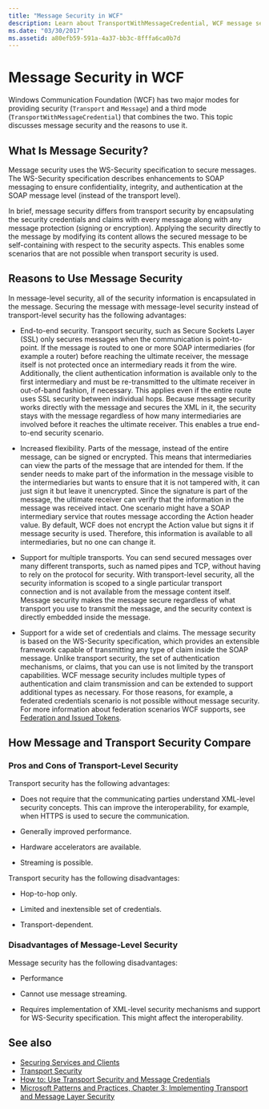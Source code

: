 ```yaml
---
title: "Message Security in WCF"
description: Learn about TransportWithMessageCredential, WCF message security that uses a combination of transport and message security modes.
ms.date: "03/30/2017"
ms.assetid: a80efb59-591a-4a37-bb3c-8fffa6ca0b7d
---
```


# Message Security in WCF

Windows Communication Foundation (WCF) has two major modes for providing security (`Transport` and `Message`) and a third mode (`TransportWithMessageCredential`) that combines the two. This topic discusses message security and the reasons to use it.

## What Is Message Security?

Message security uses the WS-Security specification to secure messages. The WS-Security specification describes enhancements to SOAP messaging to ensure confidentiality, integrity, and authentication at the SOAP message level (instead of the transport level).

In brief, message security differs from transport security by encapsulating the security credentials and claims with every message along with any message protection (signing or encryption). Applying the security directly to the message by modifying its content allows the secured message to be self-containing with respect to the security aspects. This enables some scenarios that are not possible when transport security is used.

## Reasons to Use Message Security

In message-level security, all of the security information is encapsulated in the message. Securing the message with message-level security instead of transport-level security has the following advantages:

- End-to-end security. Transport security, such as Secure Sockets Layer (SSL) only secures messages when the communication is point-to-point. If the message is routed to one or more SOAP intermediaries (for example a router) before reaching the ultimate receiver, the message itself is not protected once an intermediary reads it from the wire. Additionally, the client authentication information is available only to the first intermediary and must be re-transmitted to the ultimate receiver in out-of-band fashion, if necessary. This applies even if the entire route uses SSL security between individual hops. Because message security works directly with the message and secures the XML in it, the security stays with the message regardless of how many intermediaries are involved before it reaches the ultimate receiver. This enables a true end-to-end security scenario.

- Increased flexibility. Parts of the message, instead of the entire message, can be signed or encrypted. This means that intermediaries can view the parts of the message that are intended for them. If the sender needs to make part of the information in the message visible to the intermediaries but wants to ensure that it is not tampered with, it can just sign it but leave it unencrypted. Since the signature is part of the message, the ultimate receiver can verify that the information in the message was received intact. One scenario might have a SOAP intermediary service that routes message according the Action header value. By default, WCF does not encrypt the Action value but signs it if message security is used. Therefore, this information is available to all intermediaries, but no one can change it.

- Support for multiple transports. You can send secured messages over many different transports, such as named pipes and TCP, without having to rely on the protocol for security. With transport-level security, all the security information is scoped to a single particular transport connection and is not available from the message content itself. Message security makes the message secure regardless of what transport you use to transmit the message, and the security context is directly embedded inside the message.

- Support for a wide set of credentials and claims. The message security is based on the WS-Security specification, which provides an extensible framework capable of transmitting any type of claim inside the SOAP message. Unlike transport security, the set of authentication mechanisms, or claims, that you can use is not limited by the transport capabilities. WCF message security includes multiple types of authentication and claim transmission and can be extended to support additional types as necessary. For those reasons, for example, a federated credentials scenario is not possible without message security. For more information about federation scenarios WCF supports, see [Federation and Issued Tokens](federation-and-issued-tokens.md).

## How Message and Transport Security Compare

### Pros and Cons of Transport-Level Security

Transport security has the following advantages:

- Does not require that the communicating parties understand XML-level security concepts. This can improve the interoperability, for example, when HTTPS is used to secure the communication.

- Generally improved performance.

- Hardware accelerators are available.

- Streaming is possible.

 Transport security has the following disadvantages:

- Hop-to-hop only.

- Limited and inextensible set of credentials.

- Transport-dependent.

### Disadvantages of Message-Level Security

Message security has the following disadvantages:

- Performance

- Cannot use message streaming.

- Requires implementation of XML-level security mechanisms and support for WS-Security specification. This might affect the interoperability.

## See also

- [Securing Services and Clients](securing-services-and-clients.md)
- [Transport Security](transport-security.md)
- [How to: Use Transport Security and Message Credentials](how-to-use-transport-security-and-message-credentials.md)
- [Microsoft Patterns and Practices, Chapter 3: Implementing Transport and Message Layer Security](https://docs.microsoft.com/previous-versions/msp-n-p/ff647370(v=pandp.10))

